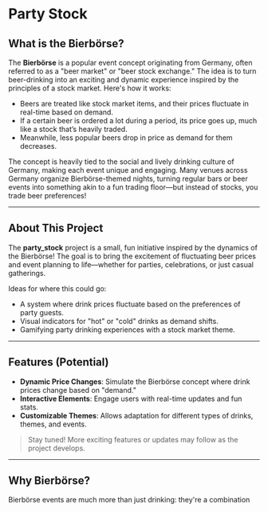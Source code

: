 # Party Stock

## What is the Bierbörse?

The **Bierbörse** is a popular event concept originating from Germany, often referred to as a "beer market" or "beer stock exchange." The idea is to turn beer-drinking into an exciting and dynamic experience inspired by the principles of a stock market. Here's how it works:

- Beers are treated like stock market items, and their prices fluctuate in real-time based on demand.
- If a certain beer is ordered a lot during a period, its price goes up, much like a stock that’s heavily traded.
- Meanwhile, less popular beers drop in price as demand for them decreases.

The concept is heavily tied to the social and lively drinking culture of Germany, making each event unique and engaging. Many venues across Germany organize Bierbörse-themed nights, turning regular bars or beer events into something akin to a fun trading floor—but instead of stocks, you trade beer preferences!

---

## About This Project

The **party_stock** project is a small, fun initiative inspired by the dynamics of the Bierbörse! The goal is to bring the excitement of fluctuating beer prices and event planning to life—whether for parties, celebrations, or just casual gatherings.

Ideas for where this could go:
- A system where drink prices fluctuate based on the preferences of party guests.
- Visual indicators for "hot" or "cold" drinks as demand shifts.
- Gamifying party drinking experiences with a stock market theme.

---

## Features (Potential)

- **Dynamic Price Changes**: Simulate the Bierbörse concept where drink prices change based on "demand."
- **Interactive Elements**: Engage users with real-time updates and fun stats.
- **Customizable Themes**: Allows adaptation for different types of drinks, themes, and events.

> Stay tuned! More exciting features or updates may follow as the project develops.

---

## Why Bierbörse?

Bierbörse events are much more than just drinking: they're a combination